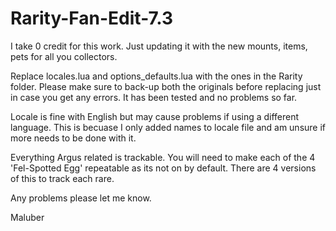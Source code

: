 # Rarity-Fan-Edit-7.3
I take 0 credit for this work. Just updating it with the new mounts, items, pets for all you collectors.


Replace locales.lua and options_defaults.lua with the ones in the Rarity folder. Please make sure to back-up both the originals before replacing just in case you get any errors. It has been tested and no problems so far.

Locale is fine with English but may cause problems if using a different language. This is becuase I only added names to locale file and am unsure if more needs to be done with it.

Everything Argus related is trackable. You will need to make each of the 4 'Fel-Spotted Egg' repeatable as its not on by default. There are 4 versions of this to track each rare.

Any problems please let me know.

Maluber
